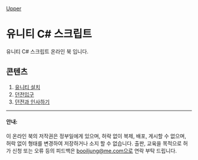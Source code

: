[Upper](../index.md)

# 유니티 C# 스크립트

유니티 C# 스크립트 온라인 북 입니다.

## 콘텐츠

1. [유니티 설치](install/index.md)
2. [던전입구](entrance_dungeon/index.md)
3. [던전과 인사하기](hello_dungeon/index.md)

---

#### 안내:

이 온라인 북의 저작권은 정부일에게 있으며, 허락 없이 복제, 배포, 게시할 수 없으며, 허락 없이 형태를 변경하여 저장하거나 소지 할 수 없습니다. 출판, 교육을 목적으로 허가 신청 또는 오류 등의 피드백은 booiljung@me.com으로 연락 부탁 드립니다.

